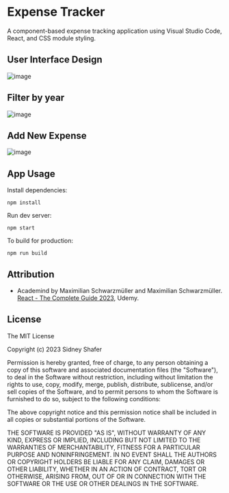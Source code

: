 # Expense Tracker
A component-based expense tracking application using Visual Studio Code, React, and CSS module styling.

## User Interface Design
![image](https://github.com/sidneyshafer/expense-tracker/assets/66838571/62b1c52b-419c-4753-a021-e4811362c116)

## Filter by year
![image](https://github.com/sidneyshafer/expense-tracker/assets/66838571/2a5775bd-1376-44c8-9a31-2bb4b8e14d21)

## Add New Expense
![image](https://github.com/sidneyshafer/expense-tracker/assets/66838571/96879b6a-d9d2-441b-8508-36f4eae14893)

## App Usage
Install dependencies:
```
npm install
```
Run dev server:
```
npm start
```
To build for production:
```
npm run build
```

## Attribution
- Academind by Maximilian Schwarzmüller and Maximilian Schwarzmüller. [React - The Complete Guide 2023](https://www.udemy.com/share/101Wby3@gi2ItCHU9M-DSS9xU_ADFw8cUelbebjPi0kaEfJrXOIbZCmenyarhgGjNNCSPhPEdw==/), Udemy.

## License

The MIT License

Copyright (c) 2023 Sidney Shafer

Permission is hereby granted, free of charge, to any person obtaining a copy of this software and associated documentation files (the "Software"), to deal in the Software without restriction, including without limitation the rights to use, copy, modify, merge, publish, distribute, sublicense, and/or sell copies of the Software, and to permit persons to whom the Software is furnished to do so, subject to the following conditions:

The above copyright notice and this permission notice shall be included in all copies or substantial portions of the Software.

THE SOFTWARE IS PROVIDED "AS IS", WITHOUT WARRANTY OF ANY KIND, EXPRESS OR IMPLIED, INCLUDING BUT NOT LIMITED TO THE WARRANTIES OF MERCHANTABILITY, FITNESS FOR A PARTICULAR PURPOSE AND NONINFRINGEMENT. IN NO EVENT SHALL THE AUTHORS OR COPYRIGHT HOLDERS BE LIABLE FOR ANY CLAIM, DAMAGES OR OTHER LIABILITY, WHETHER IN AN ACTION OF CONTRACT, TORT OR OTHERWISE, ARISING FROM, OUT OF OR IN CONNECTION WITH THE SOFTWARE OR THE USE OR OTHER DEALINGS IN THE SOFTWARE.
